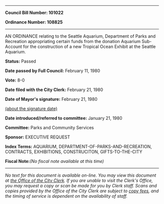 

********

**Council Bill Number: 101022**
   
**Ordinance Number: 108825**
********

 AN ORDINANCE relating to the Seattle Aquarium, Department of Parks and Recreation appropriating certain funds from the donation Aquarium Sub-Account for the construction of a new Tropical Ocean Exhibit at the Seattle Aquarium.

**Status:** Passed
   
**Date passed by Full Council:** February 11, 1980
   
**Vote:** 8-0
   
**Date filed with the City Clerk:** February 21, 1980
   
**Date of Mayor's signature:** February 21, 1980
   
[(about the signature date)](/~public/approvaldate.htm)
   
   
   
**Date introduced/referred to committee:** January 21, 1980
   
**Committee:** Parks and Community Services
   
**Sponsor:** EXECUTIVE REQUEST
   
   
**Index Terms:** AQUARIUM, DEPARTMENT-OF-PARKS-AND-RECREATION, CONTRACTS, EXHIBITIONS, CONSTRUCITON, GIFTS-TO-THE-CITY

**Fiscal Note:**_(No fiscal note available at this time)_
********

_No text for this document is available on-line. You may view this document at [the Office of the City Clerk](http://www.seattle.gov/leg/clerk/contactUs.htm). If you are unable to visit the Clerk's Office, you may request a copy or scan be made for you by Clerk staff. Scans and copies provided by the Office of the City Clerk are subject to [copy fees](http://clerk.seattle.gov/~public/clerkfees.htm), and the timing of service is dependent on the availability of staff._

